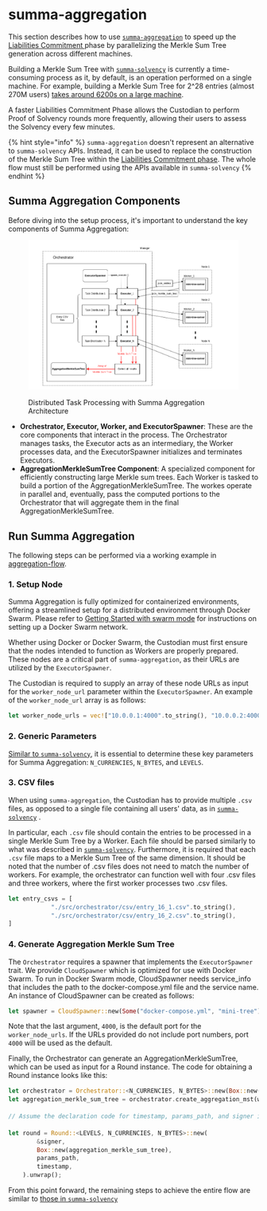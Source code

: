 # summa-aggregation

This section describes how to use [`summa-aggregation`](https://github.com/summa-dev/summa-aggregation) to speed up the [Liabilities Commitment ](../../introduction/protocol-flow.md#2.-liabilities-commitment)phase by parallelizing the Merkle Sum Tree generation across different machines.&#x20;

Building a Merkle Sum Tree with [`summa-solvency`](../summa-solvency/) is currently a time-consuming process as it, by default, is an operation performed on a single machine. For example, building a Merkle Sum Tree for 2^28 entries (almost 270M users) [takes around 6200s on a large machine](../summa-solvency/benchmarks.md).&#x20;

A faster Liabilities Commitment Phase allows the Custodian to perform Proof of Solvency rounds more frequently, allowing their users to assess the Solvency every few minutes.

{% hint style="info" %}
`summa-aggregation` doesn't represent an alternative to `summa-solvency` APIs. Instead, it can be used to replace the construction of the Merkle Sum Tree within the [Liabilities Commitment phase](../summa-solvency/#2.-liabilities-commitment). The whole flow must still be performed using the APIs available in `summa-solvency`
{% endhint %}

## Summa Aggregation Components

Before diving into the setup process, it's important to understand the key components of Summa Aggregation:

<figure><img src="../../.gitbook/assets/Orchestrator-diagram.png" alt=""><figcaption><p>Distributed Task Processing with Summa Aggregation Architecture</p></figcaption></figure>

* **Orchestrator, Executor, Worker, and ExecutorSpawner**: These are the core components that interact in the process. The Orchestrator manages tasks, the Executor acts as an intermediary, the Worker processes data, and the ExecutorSpawner initializes and terminates Executors.&#x20;
* **AggregationMerkleSumTree Component**: A specialized component for efficiently constructing large Merkle sum trees. Each Worker is tasked to build a portion of the AggregationMerkleSumTree.  The workes operate in parallel and, eventually, pass the computed portions to the Orchestrator that will aggregate them in the final AggregationMerkleSumTree.

## Run Summa Aggregation

The following steps can be performed via a working example in [aggregation-flow](https://github.com/summa-dev/summa-aggregation/blob/main/examples/aggregation\_flow.rs).

### 1. Setup Node

Summa Aggregation is fully optimized for containerized environments, offering a streamlined setup for a distributed environment through Docker Swarm. Please refer to [Getting Started with swarm mode](https://docs.docker.com/engine/swarm/swarm-tutorial) for instructions on setting up a Docker Swarm network.

Whether using Docker or Docker Swarm, the Custodian must first ensure that the nodes intended to function as Workers are properly prepared. These nodes are a critical part of `summa-aggregation`, as their URLs are utilized by the `ExecutorSpawner`.

The Custodian is required to supply an array of these node URLs as input for the `worker_node_url` parameter within the `ExecutorSpawner`. An example of the `worker_node_url` array is as follows:

```rust
let worker_node_urls = vec!["10.0.0.1:4000".to_string(), "10.0.0.2:4000".to_string()];
```

### 2. Generic Parameters

[Similar to `summa-solvency`](../summa-solvency/#1.-generic-parameters), it is essential to determine these key parameters for Summa Aggregation: `N_CURRENCIES`, `N_BYTES`, and `LEVELS`.&#x20;

### 3. CSV files

When using `summa-aggregation`, the Custodian has to provide multiple `.csv` files, as opposed to a single file containing all users' data, as in [`summa-solvency`](../summa-solvency/#2.-liabilities-commitment) .

In particular, each `.csv` file should contain the entries to be processed in a single Merkle Sum Tree by a Worker. Each file should be parsed similarly to what was described in [`summa-solvency`](../summa-solvency/#2.-liabilities-commitment). Furthermore, it is required that each `.csv` file maps to a Merkle Sum Tree of the same dimension. It should be noted that the number of .csv files does not need to match the number of workers. For example, the orchestrator can function well with four .csv files and three workers, where the first worker processes two .csv files.

```rust
let entry_csvs = [
            "./src/orchestrator/csv/entry_16_1.csv".to_string(),
            "./src/orchestrator/csv/entry_16_2.csv".to_string(),
]
```

### 4. Generate Aggregation Merkle Sum Tree

The `Orchestrator` requires a spawner that implements the `ExecutorSpawner` trait. We provide `CloudSpawner` which is optimized for use with Docker Swarm. To run in Docker Swarm mode, CloudSpawner needs service\_info that includes the path to the docker-compose.yml file and the service name. An instance of CloudSpawner can be created as follows:

```rust
let spawner = CloudSpawner::new(Some("docker-compose.yml", "mini-tree"), worker_node_urls, 4000);
```

Note that the last argument, `4000`, is the default port for the `worker_node_urls`. If the URLs provided do not include port numbers, port `4000` will be used as the default.

Finally, the Orchestrator can generate an AggregationMerkleSumTree, which can be used as input for a Round instance. The code for obtaining a Round instance looks like this:

```rust
let orchestrator = Orchestrator::<N_CURRENCIES, N_BYTES>::new(Box::new(spawner), entry_csvs);
let aggregation_merkle_sum_tree = orchestrator.create_aggregation_mst(worker_node_urls.len()).await.unwrap();

// Assume the declaration code for timestamp, params_path, and signer is located here

let round = Round::<LEVELS, N_CURRENCIES, N_BYTES>::new(
        &signer,
        Box::new(aggregation_merkle_sum_tree),
        params_path,
        timestamp,
    ).unwrap();
```

From this point forward, the remaining steps to achieve the entire flow are similar to [those in `summa-solvency`](../summa-solvency/#2.-liabilities-commitment)
